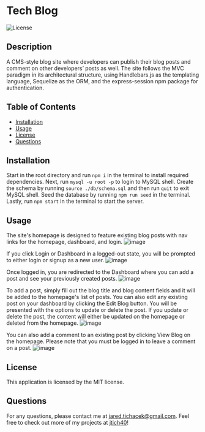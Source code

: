 # Tech Blog
  ![License](https://img.shields.io/badge/license-MIT-red.svg)

## Description
A CMS-style blog site where developers can publish their blog posts and comment on other developers’ posts as well. The site follows the MVC paradigm in its architectural structure, using Handlebars.js as the templating language, Sequelize as the ORM, and the express-session npm package for authentication.

## Table of Contents
* [Installation](#installation)
* [Usage](#usage)
* [License](#license)
* [Questions](#questions)

## Installation

Start in the root directory and run `npm i` in the terminal to install required dependencies. Next, run `mysql -u root -p` to login to MySQL shell. Create the schema by running `source ./db/schema.sql` and then run `quit` to exit MySQL shell. Seed the database by running `npm run seed` in the terminal. Lastly, run `npm start` in the terminal to start the server.

## Usage
The site's homepage is designed to feature existing blog posts with nav links for the homepage, dashboard, and login.
![image](https://user-images.githubusercontent.com/116316302/229935416-2e4bef9b-464c-453e-a810-30ccbdeaf938.png)

If you click Login or Dashboard in a logged-out state, you will be prompted to either login or signup as a new user.
![image](https://user-images.githubusercontent.com/116316302/229935552-1bb24cbb-44fe-4116-be28-30db9ecccecf.png)

Once logged in, you are redirected to the Dashboard where you can add a post and see your previously created posts.
![image](https://user-images.githubusercontent.com/116316302/229935754-37156408-ccd4-40ac-936f-acd586b824dd.png)

To add a post, simply fill out the blog title and blog content fields and it will be added to the homepage's list of posts. You can also edit any existing post on your dashboard by clicking the Edit Blog button. You will be presented with the options to update or delete the post. If you update or delete the post, the content will either be updated on the homepage or deleted from the homepage.
![image](https://user-images.githubusercontent.com/116316302/229937009-ec912d37-6b56-4cd7-a158-7ed04230495f.png)

You can also add a comment to an existing post by clicking View Blog on the homepage. Please note that you must be logged in to leave a comment on a post.
![image](https://user-images.githubusercontent.com/116316302/229937277-63fa94f3-07b6-4635-9140-b4c6f210b16d.png)

## License
  This application is licensed by the MIT license.

## Questions

For any questions, please contact me at jared.tichacek@gmail.com. Feel free to check out more of my projects at [jtich40](https://github.com/jtich40)!
